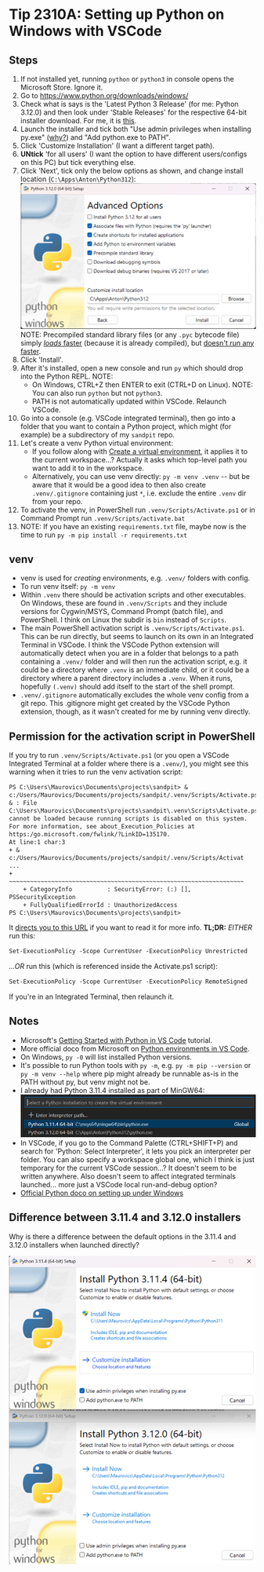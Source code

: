 # Tip 2310A: Setting up Python on Windows with VSCode

## Steps

1.  If not installed yet, running `python` or `python3` in console opens the Microsoft Store. Ignore it.
2.  Go to https://www.python.org/downloads/windows/
3.  Check what is says is the 'Latest Python 3 Release' (for me: Python 3.12.0) and then look under 'Stable Releases' for the respective 64-bit installer download. For me, it is [this](https://www.python.org/ftp/python/3.12.0/python-3.12.0-amd64.exe).
4.  Launch the installer and tick both "Use admin privileges when installing py.exe" ([why?](#difference-between-3114-and-3120-installers)) and "Add python.exe to PATH".
5.  Click 'Customize Installation' (I want a different target path).
6.  **UNtick** 'for all users' (I want the option to have different users/configs on this PC) but tick everything else.
7.  Click 'Next', tick only the below options as shown, and change install location (`C:\Apps\Anton\Python312`):
    ![Alt text](i/2310A-advanced-options.png)
    NOTE: Precompiled standard library files (or any `.pyc` bytecode file) simply [*loads* faster](https://stackoverflow.com/questions/16773362/why-is-the-running-of-pyc-files-not-faster-compared-to-py-files) (because it is already compiled), but [doesn't *run* any faster](https://docs.python.org/3/tutorial/modules.html#compiled-python-files).
8.  Click 'Install'.
9.  After it's installed, open a new console and run `py` which should drop into the Python REPL. NOTE:
    *   On Windows, CTRL+Z then ENTER to exit (CTRL+D on Linux). NOTE: You can also run `python` but not `python3`.
    *   PATH is not automatically updated within VSCode. Relaunch VSCode.
10. Go into a console (e.g. VSCode integrated terminal), then go into a folder that you want to contain a Python project, which might (for example) be a subdirectory of my `sandpit` repo.
11. Let's create a venv Python virtual environment:
    *   If you follow along with [Create a virtual environment](https://code.visualstudio.com/docs/python/python-tutorial#_create-a-virtual-environment), it applies it to the current workspace...? Actually it asks which top-level path you want to add it to in the workspace.
    *   Alternatively, you can use venv directly: `py -m venv .venv` -- but be aware that it would be a good idea to then also create `.venv/.gitignore` containing just `*`, i.e. exclude the entire `.venv` dir from your repo.
12. To activate the venv, in PowerShell run `.venv/Scripts/Activate.ps1` or in Command Prompt run `.venv/Scripts/activate.bat`
13. NOTE: If you have an existing `requirements.txt` file, maybe now is the time to run `py -m pip install -r requirements.txt`

[Getting Started with Python in VS Code]: https://code.visualstudio.com/docs/python/python-tutorial


## venv

*   venv is used for *creating* environments, e.g. `.venv/` folders with config.
*   To run venv itself: `py -m venv`
*   Within `.venv` there should be activation scripts and other executables. On Windows, these are found in `.venv/Scripts` and they include versions for Cygwin/MSYS, Command Prompt (batch file), and PowerShell. I think on Linux the subdir is `bin` instead of `Scripts`.
*   The main PowerShell activation script is `.venv/Scripts/Activate.ps1`. This can be run directly, but seems to launch on its own in an Integrated Terminal in VSCode. I think the VSCode Python extension will automatically detect when you are in a folder that belongs to a path containing a `.venv/` folder and will then run the activation script, e.g. it could be a directory where `.venv` is an immediate child, or it could be a directory where a parent directory includes a `.venv`. When it runs, hopefully `(.venv)` should add itself to the start of the shell prompt.
*   `.venv/.gitignore` automatically excludes the whole venv config from a git repo. This .gitignore might get created by the VSCode Python extension, though, as it wasn't created for me by running venv directly.

## Permission for the activation script in PowerShell

If you try to run `.venv/Scripts/Activate.ps1` (or you open a VSCode Integrated Terminal at a folder where there is a `.venv/`), you might see this warning when it tries to run the venv activation script:

```
PS C:\Users\Maurovics\Documents\projects\sandpit> & c:/Users/Maurovics/Documents/projects/sandpit/.venv/Scripts/Activate.ps1
& : File C:\Users\Maurovics\Documents\projects\sandpit\.venv\Scripts\Activate.ps1 cannot be loaded because running scripts is disabled on this system. For more information, see about_Execution_Policies at https:/go.microsoft.com/fwlink/?LinkID=135170.
At line:1 char:3
+ & c:/Users/Maurovics/Documents/projects/sandpit/.venv/Scripts/Activat ...
+   ~~~~~~~~~~~~~~~~~~~~~~~~~~~~~~~~~~~~~~~~~~~~~~~~~~~~~~~~~~~~~~~~~~~
    + CategoryInfo          : SecurityError: (:) [], PSSecurityException
    + FullyQualifiedErrorId : UnauthorizedAccess
PS C:\Users\Maurovics\Documents\projects\sandpit> 
```

It [directs you to this URL](https://go.microsoft.com/fwlink/?LinkID=135170) if you want to read it for more info. **TL;DR:** *EITHER* run this:

```ps
Set-ExecutionPolicy -Scope CurrentUser -ExecutionPolicy Unrestricted
```

*...OR* run this (which is referenced inside the Activate.ps1 script):

```ps
Set-ExecutionPolicy -Scope CurrentUser -ExecutionPolicy RemoteSigned
```

If you're in an Integrated Terminal, then relaunch it.


## Notes

*   Microsoft's [Getting Started with Python in VS Code] tutorial.
*   More official doco from Microsoft on [Python environments in VS Code](https://code.visualstudio.com/docs/python/environments).
*   On Windows, `py -0` will list installed Python versions.
*   It's possible to run Python tools with `py -m`, e.g. `py -m pip --version` or `py -m venv --help` where pip might already be runnable as-is in the PATH without py, but venv might not be.
*   I already had Python 3.11.4 installed as part of MinGW64:
    ![VSCode Command Palette during venv setup showing two Pythons already installed](i/2310A-python-mingw64.png)
*   In VSCode, if you go to the Command Palette (CTRL+SHIFT+P) and search for 'Python: Select Interpreter', it lets you pick an interpreter per folder. You can also specify a workspace global one, which I think is just temporary for the current VSCode session...? It doesn't seem to be written anywhere. Also doesn't seem to affect integrated terminals launched... more just a VSCode local run-and-debug option?
*   [Official Python doco on setting up under Windows](https://docs.python.org/3.12/using/windows.html)


## Difference between 3.11.4 and 3.12.0 installers

Why is there a difference between the default options in the 3.11.4 and 3.12.0 installers when launched directly?

![Installer differences between Python 3.11.4 and 3.12.0](i/2310A-installer-difference.png)

